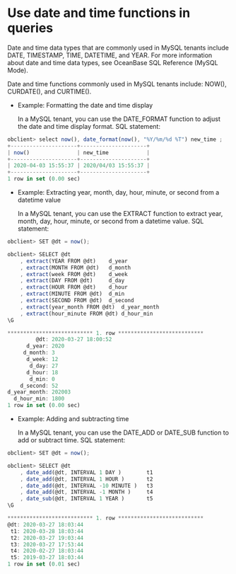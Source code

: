 Use date and time functions in queries 
===========================================================



Date and time data types that are commonly used in MySQL tenants include DATE, TIMESTAMP, TIME, DATETIME, and YEAR. For more information about date and time data types, see OceanBase SQL Reference (MySQL Mode). 

Date and time functions commonly used in MySQL tenants include: NOW(), CURDATE(), and CURTIME(). 

* Example: Formatting the date and time display

  In a MySQL tenant, you can use the DATE_FORMAT function to adjust the date and time display format. SQL statement:
  




```javascript
obclient> select now(), date_format(now(), "%Y/%m/%d %T") new_time ;
+---------------------+---------------------+
| now()               | new_time            |
+---------------------+---------------------+
| 2020-04-03 15:55:37 | 2020/04/03 15:55:37 |
+---------------------+---------------------+
1 row in set (0.00 sec)
```



* Example: Extracting year, month, day, hour, minute, or second from a datetime value

  In a MySQL tenant, you can use the EXTRACT function to extract year, month, day, hour, minute, or second from a datetime value. SQL statement:
  




```javascript
obclient> SET @dt = now();

obclient> SELECT @dt
    , extract(YEAR FROM @dt)    d_year
    , extract(MONTH FROM @dt)   d_month
    , extract(week FROM @dt)    d_week
    , extract(DAY FROM @dt)     d_day
    , extract(HOUR FROM @dt)    d_hour
    , extract(MINUTE FROM @dt)  d_min
    , extract(SECOND FROM @dt)  d_second
    , extract(year_month FROM @dt)  d_year_month
    , extract(hour_minute FROM @dt) d_hour_min
\G

*************************** 1. row ***************************
         @dt: 2020-03-27 18:00:52
      d_year: 2020
     d_month: 3
      d_week: 12
       d_day: 27
      d_hour: 18
       d_min: 0
    d_second: 52
d_year_month: 202003
  d_hour_min: 1800
1 row in set (0.00 sec)
```



* Example: Adding and subtracting time

  In a MySQL tenant, you can use the DATE_ADD or DATE_SUB function to add or subtract time. SQL statement:
  




```javascript
obclient> SET @dt = now();

obclient> SELECT @dt
    , date_add(@dt, INTERVAL 1 DAY )        t1
    , date_add(@dt, INTERVAL 1 HOUR )       t2
    , date_add(@dt, INTERVAL -10 MINUTE )   t3
    , date_add(@dt, INTERVAL -1 MONTH )     t4
    , date_sub(@dt, INTERVAL 1 YEAR )       t5
\G

*************************** 1. row ***************************
@dt: 2020-03-27 18:03:44
 t1: 2020-03-28 18:03:44
 t2: 2020-03-27 19:03:44    
 t3: 2020-03-27 17:53:44
 t4: 2020-02-27 18:03:44
 t5: 2019-03-27 18:03:44
1 row in set (0.01 sec)
```



